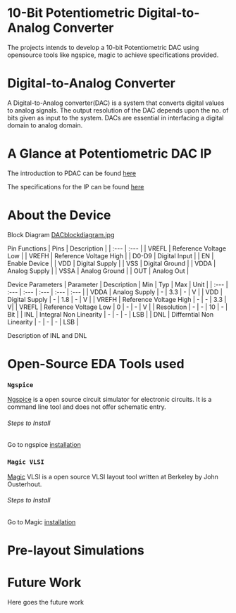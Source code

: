 # 10-Bit Potentiometric Digital-to-Analog Converter 
The projects intends to develop a 10-bit Potentiometric DAC using opensource tools like ngspice, magic to achieve specifications provided.

# Digital-to-Analog Converter
A Digital-to-Analog converter(DAC) is a system that converts digital values to analog signals. The output resolution of the DAC depends upon the no. of bits given as input to the system. DACs are essential in interfacing a digital domain to analog domain.

# A Glance at Potentiometric DAC IP
The introduction to PDAC can be found [here](resources/PDAC_introduction.pdf)

The specifications for the IP can be found [here](resources/pdac_ip.pdf)

# About the Device

Block Diagram
[DACblockdiagram.jpg](https://github.com/nvshinde/pDAC/blob/master/images/DACblockdiagram.jpg)


Pin Functions
| Pins | Description |
| :--- | :--- |
| VREFL | Reference Voltage Low |
| VREFH | Reference Voltage High |
| D0-D9 | Digital Input |
| EN | Enable Device |
| VDD | Digital Supply |
| VSS | Digital Ground |
| VDDA | Analog Supply |
| VSSA | Analog Ground |
| OUT | Analog Out |

Device Parameters
| Parameter | Description | Min | Typ | Max | Unit |
| :--- | :--- | :--- | :--- | :--- | :--- |
| VDDA | Analog Supply | - | 3.3 | - | V |
| VDD | Digital Supply | - | 1.8 | - | V |
| VREFH | Reference Voltage High | - | - | 3.3 | V|
| VREFL | Reference Voltage Low | 0 | - | - | V |
| Resolution | - | - | 10 | - | Bit |
| INL | Integral Non Linearity | - | - | - | LSB |
| DNL | Differntial Non Linearity | - | - | - | LSB |

Description of INL and DNL

# Open-Source EDA Tools used
### `Ngspice`
[Ngspice](http://ngspice.sourceforge.net/) is a open source circuit simulator for electronic circuits. It is a command line tool and does not offer schematic entry.

###### Steps to Install 

Go to ngspice [installation](http://ngspice.sourceforge.net/download.html)

### `Magic VLSI`
[Magic](http://opencircuitdesign.com/magic/) VLSI is a open source VLSI layout tool written at Berkeley by John Ousterhout. 

###### Steps to Install 

Go to Magic [installation](http://opencircuitdesign.com/magic/)

# Pre-layout Simulations

# Future Work
Here goes the future work
